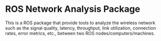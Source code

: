 # ROS Network Analysis Package
This is a ROS package that provide tools to analyze the wireless network such as the signal quality, latency, throughput, link utilization, connection rates, error metrics, etc., between two ROS nodes/computers/machines.
